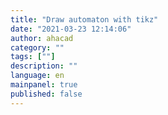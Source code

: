 ```yaml
---
title: "Draw automaton with tikz"
date: "2021-03-23 12:14:06"
author: ahacad
category: ""
tags: [""]
description: ""
language: en
mainpanel: true
published: false
---
```

